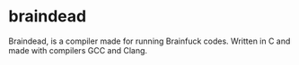 # braindead
Braindead, is a compiler made for running Brainfuck codes. Written in C and made with compilers GCC and Clang.
